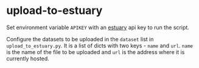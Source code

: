 # upload-to-estuary

Set environment variable `APIKEY` with an [estuary](https://estuary.tech) api key to run the script.

Configure the datasets to be uploaded in the `dataset` list in `upload_to_estuary.py`. It is a list of dicts with two keys - `name` and `url`. `name` is the name of the file to be uploaded and `url` is the address where it is currently hosted.
